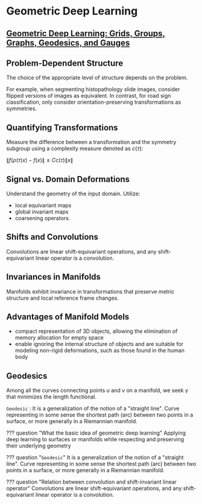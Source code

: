 # Geometric Deep Learning

## [Geometric Deep Learning: Grids, Groups, Graphs, Geodesics, and Gauges](https://arxiv.org/pdf/2104.13478.pdf)

## Problem-Dependent Structure

The choice of the appropriate level of structure depends on the problem.

For example, when segmenting histopathology slide images, consider flipped versions of images as equivalent. In contrast, for road sign classification, only consider orientation-preserving transformations as symmetries.

## Quantifying Transformations

Measure the difference between a transformation and the symmetry subgroup using a complexity measure denoted as $c(\tau)$:

$\lVert f(\rho(\tau)x)-f(x)\lVert \leq Cc(\tau)\lVert x \lVert$

## Signal vs. Domain Deformations

Understand the geometry of the input domain. Utilize:

- local equivariant maps
- global invariant maps
- coarsening operators.

## Shifts and Convolutions

Convolutions are linear shift-equivariant operations, and any shift-equivariant linear operator is a convolution.

## Invariances in Manifolds

Manifolds exhibit invariance in transformations that preserve metric structure and local reference frame changes.

## Advantages of Manifold Models

- compact representation of 3D objects, allowing the elimination of memory allocation for empty space
- enable ignoring the internal structure of objects and are suitable for modeling non-rigid deformations, such as those found in the human body

## Geodesics

Among all the curves connecting points $u$ and $v$ on a manifold, we seek $\gamma$ that minimizes the length functional.

`Geodesic`
:  It is a generalization of the notion of a "straight line". Curve representing in some sense the shortest path (arc) between two points in a surface, or more generally in a Riemannian manifold.

??? question "What the basic idea of geometric deep learning"
    Applying deep learning to surfaces or manifolds while respecting and preserving their underlying geometry

??? question "`Geodesic`"
    It is a generalization of the notion of a "straight line". Curve representing in some sense the shortest path (arc) between two points in a surface, or more generally in a Riemannian manifold.

??? question "Relation between convolution and shift-invariant linear operator"
    Convolutions are linear shift-equivariant operations, and any shift-equivariant linear operator is a convolution.
